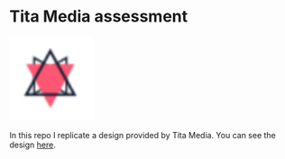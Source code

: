 # Tita Media assessment

<img src="/sneak_logo.png" width="150" height="150" />

In this repo I replicate a design provided by Tita Media. You can see the design [here](https://drive.google.com/file/d/1Tqw3uekRbcLnb1K8VN3fmSKANXRIkXI5/view?usp=sharing).


